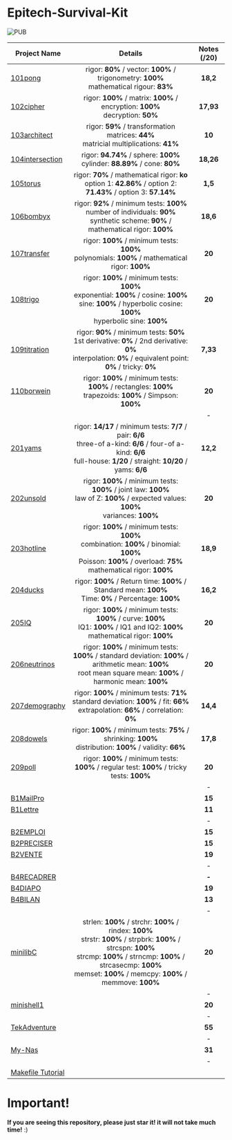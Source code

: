 # Epitech-Survival-Kit

![PUB](5d41402abc4b2a76b9719d911017c592)

| Project Name    | Details                                                                                    | Notes (/20)  |
| --------------- |:------------------------------------------------------------------------------------------:| :-----------:|
| [101pong](https://github.com/Paul-Marie/101pong) | rigor: **80%** / vector: **100%** / trigonometry: **100%** </br> mathematical rigour: **83%** | **18,2**    |
| [102cipher](https://github.com/Paul-Marie/102cipher) | rigor: **100%** / matrix: **100%** / encryption: **100%** </br> decryption: **50%**           | **17,93**   |
| [103architect](https://github.com/Paul-Marie/103architect)   | rigor: **59%** / transformation matrices: **44%** </br> matricial multiplications: **41%**     | **10**       |
| [104intersection](https://github.com/Paul-Marie/104intersection) | rigor: **94.74%** / sphere: **100%** </br> cylinder: **88.89%** / cone: **80%**                | **18,26**    |
| [105torus](https://github.com/Paul-Marie/105torus) | rigor: **70%** / mathematical rigor: **ko** </br> option 1: **42.86%** / option 2: **71.43%** / option 3: **57.14%** | **1,5**    |
| [106bombyx](https://github.com/Paul-Marie/106bombyx) | rigor: **92%** / minimum tests: **100%** </br> number of individuals: **90%** </br> synthetic scheme: **90%** / mathematical rigor: **100%** | **18,6**    |
| [107transfer](https://github.com/Paul-Marie/107transfer) | rigor: **100%** / minimum tests: **100%** </br> polynomials: **100%** / mathematical rigor: **100%** | **20**    |
| [108trigo](https://github.com/Paul-Marie/108trigo) | rigor: **100%** / minimum tests: **100%** </br> exponential: **100%** / cosine: **100%** </br> sine: **100%** / hyperbolic cosine: **100%** </br> hyperbolic sine: **100%** | **20**    |
| [109titration](https://github.com/Paul-Marie/109titration) | rigor: **90%** / minimum tests: **50%** </br> 1st derivative: **0%** / 2nd derivative: **0%** </br> interpolation: **0%** / equivalent point: **0%** / tricky: **0%** | **7,33**    |
| [110borwein](https://github.com/Paul-Marie/110borwein) | rigor: **100%** / minimum tests: **100%** / rectangles: **100%** </br> trapezoids: **100%** / Simpson: **100%** | **20**    |
|   |   | - |
| [201yams](https://github.com/Paul-Marie/201yams) | rigor: **14/17** / minimum tests: **7/7** / pair: **6/6** </br> three-of a-kind: **6/6** / four-of a-kind: **6/6** </br> full-house: **1/20** / straight: **10/20** / yams: **6/6** | **12,2**    |
| [202unsold](https://github.com/Paul-Marie/202unsold) | rigor: **100%** / minimum tests: **100%** / joint law: **100%** </br> law of Z: **100%** / expected values: **100%** </br> variances: **100%** | **20**    |
| [203hotline](https://github.com/Paul-Marie/203hotline) | rigor: **100%** / minimum tests: **100%** </br> combination: **100%** / binomial: **100%** </br> Poisson: **100%** / overload: **75%** </br> mathematical rigor: **100%** | **18,9**    |
| [204ducks](https://github.com/Paul-Marie/204ducks) | rigor: **100%** / Return time: **100%** / Standard mean: **100%** </br> Time: **0%** / Percentage: **100%** | **16,2**    |
| [205IQ](https://github.com/Paul-Marie/205IQ) | rigor: **100%** / minimum tests: **100%** / curve: **100%** </br> IQ1: **100%** / IQ1 and IQ2: **100%** </br> mathematical rigor: **100%** | **20**    |
| [206neutrinos](https://github.com/Paul-Marie/206neutrinos) | rigor: **100%** / minimum tests: **100%** / standard deviation: **100%** / arithmetic mean: **100%** </br> root mean square mean: **100%** / harmonic mean: **100%** | **20**    |
| [207demography](https://github.com/Paul-Marie/207demography) | rigor: **100%** / minimum tests: **71%** </br> standard deviation: **100%** / fit: **66%** <br> extrapolation: **66%** / correlation: **0%** | **14,4**    |
| [208dowels](https://github.com/Paul-Marie/208dowels) | rigor: **100%** / minimum tests: **75%** / shrinking: **100%** </br> distribution: **100%** / validity: **66%** | **17,8**    |
| [209poll](https://github.com/Paul-Marie/209poll) | rigor: **100%** / minimum tests: **100%** / regular test: **100%** / tricky tests: **100%** | **20**    |
|   |   | - |
| [B1MailPro](https://github.com/Paul-Marie/B1Mailpro)                                          |           |   **15**  |
| [B1Lettre](https://github.com/Paul-Marie/B1Lettre)                                            |           |   **11**  |
|   |   | - |
| [B2EMPLOI](https://github.com/Paul-Marie/B2EMPLOI)                                            |           |   **15**  |
| [B2PRECISER](https://github.com/Paul-Marie/B2PRECISER)                                        |           |   **15**  |
| [B2VENTE](https://github.com/Paul-Marie/B2VENTE)                                              |           |   **19**  |
|   |   | - |
| [B4RECADRER](https://github.com/Paul-Marie/B4RECADRER)                                        |           |   **-**   |
| [B4DIAPO](https://github.com/Paul-Marie/B4DIAPO)                                              |           |   **19**  |
| [B4BILAN](https://github.com/Paul-Marie/B4BILAN)                                              |           |   **13**  |
|   |   | - |
| [minilibC](https://github.com/Paul-Marie/minilibc)  | strlen: **100%** / strchr: **100%** / rindex: **100%** </br> strstr: **100%** / strpbrk: **100%** / strcspn: **100%** </br> strcmp: **100%** / strncmp: **100%** / strcasecmp: **100%** </br> memset: **100%** / memcpy: **100%** / memmove: **100%**               |   **20**  |
|   |   | - |
| [minishell1](https://github.com/Paul-Marie/minishell1)                                        |           |   **20**  |
|   |   | - |
| [TekAdventure](https://github.com/Paul-Marie/TekAdventure)                                    |           |   **55**  |
|   |   | - |
| [My-Nas](https://github.com/Paul-Marie/my-nas)                                                |           |   **31**  |
|   |   | - |
| [Makefile Tutorial](https://github.com/Paul-Marie/Makefile-Example)                           |           |           |

# Important!
**If you are seeing this repository, please just star it! it will not take much time!** :)
